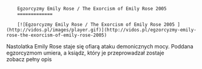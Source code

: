 
        Egzorcyzmy Emily Rose / The Exorcism of Emily Rose 2005 
        =============
        
        [![Egzorcyzmy Emily Rose / The Exorcism of Emily Rose 2005 ](http://vidos.pl/images/player.gif)](http://vidos.pl/egzorcyzmy-emily-rose-the-exorcism-of-emily-rose-2005)
        
        
 Nastolatka Emily Rose staje się ofiarą ataku demonicznych mocy. Poddana egzorcyzmom umiera, a ksiądz, który je przeprowadzał zostaje zobacz pełny opis
    